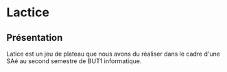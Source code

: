 # Lactice

## Présentation

Latice est un jeu de plateau que nous avons du réaliser dans le cadre d'une SAé au second semestre de BUT1 informatique.
